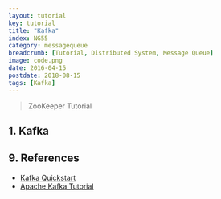 ```yaml
---
layout: tutorial
key: tutorial
title: "Kafka"
index: NG55
category: messagequeue
breadcrumb: [Tutorial, Distributed System, Message Queue]
image: code.png
date: 2016-04-15
postdate: 2018-08-15
tags: [Kafka]
---
```


> ZooKeeper Tutorial

## 1. Kafka


## 9. References
* [Kafka Quickstart](https://kafka.apache.org/quickstart)
* [Apache Kafka Tutorial](https://www.tutorialspoint.com/apache_kafka/index.htm)
